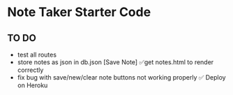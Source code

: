 # Note Taker Starter Code


## TO DO

* test all routes
* store notes as json in db.json [Save Note]
✅get notes.html to render correctly
* fix bug with save/new/clear note buttons not working properly
✅ Deploy on Heroku